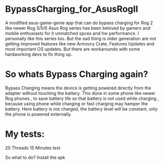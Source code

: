 # BypassCharging_for_AsusRogII
A modified asus-game-genie app that can do bypass charging for Rog 2 like newer Rog 3/5/6
Asus Rog series has been beloved by gamers and mobile enthusiasts for it unmatched spces and hw performance.
I personally like this series too. But the sad thing is older generation are not getting improved features like new Armoury Crate, Features Updates and most important OS updates. But there are workarounds with some hardworking devs to fix thing up.

# So whats Bypass Charging again?

Bypass Charging means the device is getting powered directly from the adapter without touching the battery.
This done in some phone like newer Rog phones , to save battery life so that battery is not used while charging , because using phone while charging or fast charging may hamper the battery. Here battery is not charged, the battery level will be constant, only the phone is powered externally.

# My tests:
20 Threads 15 Minutes test







So what to do?
Install the apk 
 
